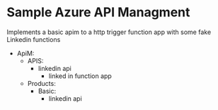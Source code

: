 # Sample Azure API Managment

Implements a basic apim to a http trigger function app  with some fake Linkedin functions

- ApiM: 
    - APIS: 
      - linkedin api
        - linked in function app
    - Products:
      - Basic:
        - linkedin api
